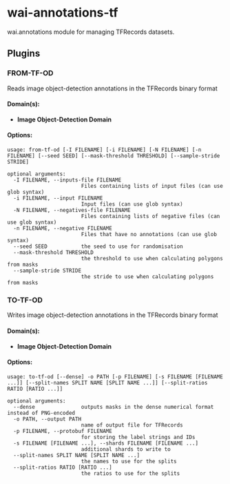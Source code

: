 # wai-annotations-tf
wai.annotations module for managing TFRecords datasets.

## Plugins
### FROM-TF-OD
Reads image object-detection annotations in the TFRecords binary format

#### Domain(s):
- **Image Object-Detection Domain**

#### Options:
```
usage: from-tf-od [-I FILENAME] [-i FILENAME] [-N FILENAME] [-n FILENAME] [--seed SEED] [--mask-threshold THRESHOLD] [--sample-stride STRIDE]

optional arguments:
  -I FILENAME, --inputs-file FILENAME
                        Files containing lists of input files (can use glob syntax)
  -i FILENAME, --input FILENAME
                        Input files (can use glob syntax)
  -N FILENAME, --negatives-file FILENAME
                        Files containing lists of negative files (can use glob syntax)
  -n FILENAME, --negative FILENAME
                        Files that have no annotations (can use glob syntax)
  --seed SEED           the seed to use for randomisation
  --mask-threshold THRESHOLD
                        the threshold to use when calculating polygons from masks
  --sample-stride STRIDE
                        the stride to use when calculating polygons from masks
```

### TO-TF-OD
Writes image object-detection annotations in the TFRecords binary format

#### Domain(s):
- **Image Object-Detection Domain**

#### Options:
```
usage: to-tf-od [--dense] -o PATH [-p FILENAME] [-s FILENAME [FILENAME ...]] [--split-names SPLIT NAME [SPLIT NAME ...]] [--split-ratios RATIO [RATIO ...]]

optional arguments:
  --dense               outputs masks in the dense numerical format instead of PNG-encoded
  -o PATH, --output PATH
                        name of output file for TFRecords
  -p FILENAME, --protobuf FILENAME
                        for storing the label strings and IDs
  -s FILENAME [FILENAME ...], --shards FILENAME [FILENAME ...]
                        additional shards to write to
  --split-names SPLIT NAME [SPLIT NAME ...]
                        the names to use for the splits
  --split-ratios RATIO [RATIO ...]
                        the ratios to use for the splits
```
